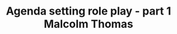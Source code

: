 ---
area: Communication Skills, calgary-cambridge-model
category: 21 - Calgary Cambridge Workshop
title: Agenda setting role play - part 1 Malcolm Thomas
description: Agenda setting role play - part 1 Malcolm Thomas
audio: /assets/audio/21- Calgary Cambridge Workshop - 21 Agenda setting role play - part 1 Malcolm Thomas - MQ.mp3
article: 
www: 
keywords: Calgary, Cambridge, Model, agenda, setting
youtube: 
soundcloud: 
---